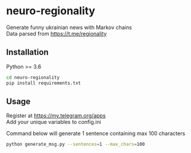 # neuro-regionality

Generate funny ukrainian news with Markov chains  
Data parsed from https://t.me/regionality

## Installation

Python >= 3.6

```sh
cd neuro-regionality
pip install requirements.txt
```
## Usage
Register at https://my.telegram.org/apps  
Add your unique variables to config.ini  
  
Command below will generate 1 sentence containing max 100 characters
```sh
python generate_msg.py --sentences=1 --max_chars=100
```
